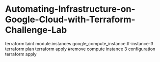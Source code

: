 # Automating-Infrastructure-on-Google-Cloud-with-Terraform-Challenge-Lab
terraform taint module.instances.google_compute_instance.tf-instance-3
terraform plan
terraform apply
#remove compute instance 3 configuration
terraform apply
